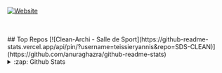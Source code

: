 [![Website](https://img.shields.io/website?label=teissieryannis.com&style=for-the-badge&logo=Tumblr&url=https%3A%2F%2Fteissieryannis.com)](https://teissieryannis.com)

<br />
<br />
## Top Repos
[![Clean-Archi - Salle de Sport](https://github-readme-stats.vercel.app/api/pin/?username=teissieryannis&repo=SDS-CLEAN)](https://github.com/anuraghazra/github-readme-stats)
<br />
<details>
  <summary>:zap: Github Stats</summary>
[![Yannis stats](https://github-readme-stats.vercel.app/api?username=TeissierYannis)](https://github.com/anuraghazra/github-readme-stats)
  
    <img align="left" alt="Yannis Github Stats" src="https://github-readme-stats-git-master.theo-coder.vercel.app/api?username=teissieryannis&show_icons=true&hide_border=true&theme=algolia" />
</details>
